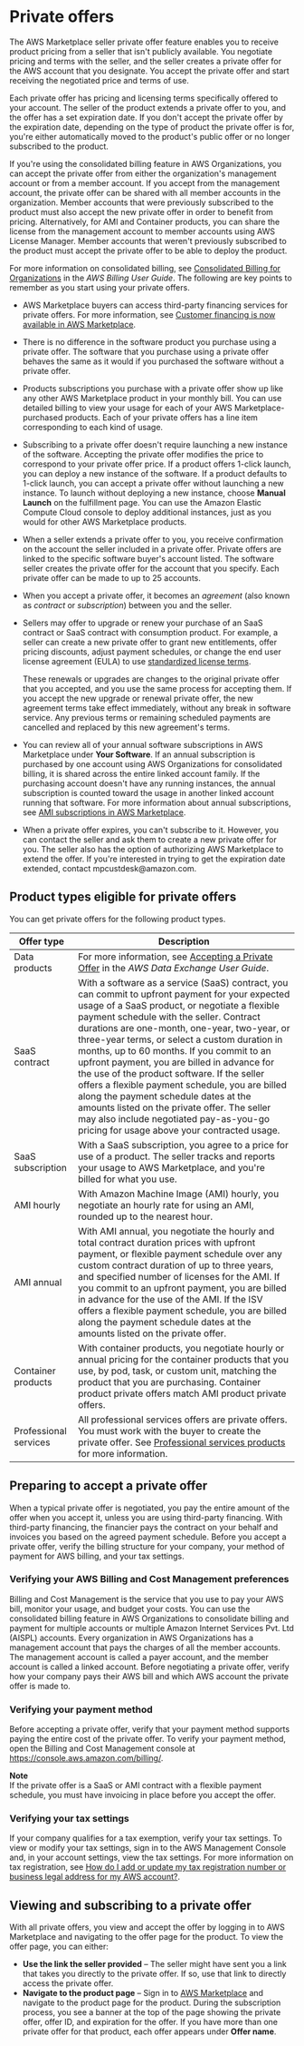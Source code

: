 # Private offers<a name="buyer-private-offers"></a>

 The AWS Marketplace seller private offer feature enables you to receive product pricing from a seller that isn't publicly available\. You negotiate pricing and terms with the seller, and the seller creates a private offer for the AWS account that you designate\. You accept the private offer and start receiving the negotiated price and terms of use\. 

Each private offer has pricing and licensing terms specifically offered to your account\. The seller of the product extends a private offer to you, and the offer has a set expiration date\. If you don't accept the private offer by the expiration date, depending on the type of product the private offer is for, you're either automatically moved to the product's public offer or no longer subscribed to the product\. 

If you're using the consolidated billing feature in AWS Organizations, you can accept the private offer from either the organization's management account or from a member account\. If you accept from the management account, the private offer can be shared with all member accounts in the organization\. Member accounts that were previously subscribed to the product must also accept the new private offer in order to benefit from pricing\. Alternatively, for AMI and Container products, you can share the license from the management account to member accounts using AWS License Manager\. Member accounts that weren't previously subscribed to the product must accept the private offer to be able to deploy the product\.

For more information on consolidated billing, see [Consolidated Billing for Organizations](https://docs.aws.amazon.com/awsaccountbilling/latest/aboutv2/consolidated-billing.html) in the *AWS Billing User Guide*\. The following are key points to remember as you start using your private offers\.
+ AWS Marketplace buyers can access third\-party financing services for private offers\. For more information, see [Customer financing is now available in AWS Marketplace](https://s3.us-west-2.amazonaws.com/external-mp-channel-partners/Financing+External+Briefing+Document+Customer+Facing.pdf)\.
+ There is no difference in the software product you purchase using a private offer\. The software that you purchase using a private offer behaves the same as it would if you purchased the software without a private offer\.
+ Products subscriptions you purchase with a private offer show up like any other AWS Marketplace product in your monthly bill\. You can use detailed billing to view your usage for each of your AWS Marketplace\-purchased products\. Each of your private offers has a line item corresponding to each kind of usage\.
+ Subscribing to a private offer doesn't require launching a new instance of the software\. Accepting the private offer modifies the price to correspond to your private offer price\. If a product offers 1\-click launch, you can deploy a new instance of the software\. If a product defaults to 1\-click launch, you can accept a private offer without launching a new instance\. To launch without deploying a new instance, choose **Manual Launch** on the fulfillment page\. You can use the Amazon Elastic Compute Cloud console to deploy additional instances, just as you would for other AWS Marketplace products\.
+ When a seller extends a private offer to you, you receive confirmation on the account the seller included in a private offer\. Private offers are linked to the specific software buyer's account listed\. The software seller creates the private offer for the account that you specify\. Each private offer can be made to up to 25 accounts\. 
+ When you accept a private offer, it becomes an *agreement* \(also known as *contract* or *subscription*\) between you and the seller\. 
+ Sellers may offer to upgrade or renew your purchase of an SaaS contract or SaaS contract with consumption product\. For example, a seller can create a new private offer to grant new entitlements, offer pricing discounts, adjust payment schedules, or change the end user license agreement \(EULA\) to use [standardized license terms](https://docs.aws.amazon.com/marketplace/latest/userguide/standardized-license-terms.html)\.

  These renewals or upgrades are changes to the original private offer that you accepted, and you use the same process for accepting them\. If you accept the new upgrade or renewal private offer, the new agreement terms take effect immediately, without any break in software service\. Any previous terms or remaining scheduled payments are cancelled and replaced by this new agreement's terms\.
+  You can review all of your annual software subscriptions in AWS Marketplace under **Your Software**\. If an annual subscription is purchased by one account using AWS Organizations for consolidated billing, it is shared across the entire linked account family\. If the purchasing account doesn't have any running instances, the annual subscription is counted toward the usage in another linked account running that software\. For more information about annual subscriptions, see [AMI subscriptions in AWS Marketplace](buyer-ami-subscriptions.md)\.
+  When a private offer expires, you can't subscribe to it\. However, you can contact the seller and ask them to create a new private offer for you\. The seller also has the option of authorizing AWS Marketplace to extend the offer\. If you're interested in trying to get the expiration date extended, contact mpcustdesk@amazon\.com\. 

## Product types eligible for private offers<a name="buyer-private-offers-types"></a>

You can get private offers for the following product types\.


| Offer type | Description | 
| --- | --- | 
| Data products |  For more information, see [Accepting a Private Offer](https://docs.aws.amazon.com/data-exchange/latest/userguide/subscribe-to-private-offer.html) in the *AWS Data Exchange User Guide*\.  | 
|  SaaS contract  |  With a software as a service \(SaaS\) contract, you can commit to upfront payment for your expected usage of a SaaS product, or negotiate a flexible payment schedule with the seller\. Contract durations are one\-month, one\-year, two\-year, or three\-year terms, or select a custom duration in months, up to 60 months\. If you commit to an upfront payment, you are billed in advance for the use of the product software\.  If the seller offers a flexible payment schedule, you are billed along the payment schedule dates at the amounts listed on the private offer\. The seller may also include negotiated pay\-as\-you\-go pricing for usage above your contracted usage\.  | 
|  SaaS subscription  |  With a SaaS subscription, you agree to a price for use of a product\. The seller tracks and reports your usage to AWS Marketplace, and you're billed for what you use\.   | 
|  AMI hourly  |  With Amazon Machine Image \(AMI\) hourly, you negotiate an hourly rate for using an AMI, rounded up to the nearest hour\.   | 
|  AMI annual  |  With AMI annual, you negotiate the hourly and total contract duration prices with upfront payment, or flexible payment schedule over any custom contract duration of up to three years, and specified number of licenses for the AMI\. If you commit to an upfront payment, you are billed in advance for the use of the AMI\. If the ISV offers a flexible payment schedule, you are billed along the payment schedule dates at the amounts listed on the private offer\.  | 
|  Container products  |  With container products, you negotiate hourly or annual pricing for the container products that you use, by pod, task, or custom unit, matching the product that you are purchasing\. Container product private offers match AMI product private offers\.  | 
|  Professional services  |  All professional services offers are private offers\. You must work with the buyer to create the private offer\. See [Professional services products](buyer-proserv-products.md) for more information\.  | 

## Preparing to accept a private offer<a name="buyer-private-offers-prerequsite-steps"></a>

When a typical private offer is negotiated, you pay the entire amount of the offer when you accept it, unless you are using third\-party financing\. With third\-party financing, the financier pays the contract on your behalf and invoices you based on the agreed payment schedule\. Before you accept a private offer, verify the billing structure for your company, your method of payment for AWS billing, and your tax settings\.

### Verifying your AWS Billing and Cost Management preferences<a name="buyer-private-offers-prerequsite-steps-billing"></a>

Billing and Cost Management is the service that you use to pay your AWS bill, monitor your usage, and budget your costs\. You can use the consolidated billing feature in AWS Organizations to consolidate billing and payment for multiple accounts or multiple Amazon Internet Services Pvt\. Ltd \(AISPL\) accounts\. Every organization in AWS Organizations has a management account that pays the charges of all the member accounts\. The management account is called a payer account, and the member account is called a linked account\. Before negotiating a private offer, verify how your company pays their AWS bill and which AWS account the private offer is made to\. 

### Verifying your payment method<a name="buyer-private-offers-prerequsite-steps-payment-method"></a>

Before accepting a private offer, verify that your payment method supports paying the entire cost of the private offer\. To verify your payment method, open the Billing and Cost Management console at [https://console\.aws\.amazon\.com/billing/](https://console.aws.amazon.com/billing/)\.

**Note**  
If the private offer is a SaaS or AMI contract with a flexible payment schedule, you must have invoicing in place before you accept the offer\.

### Verifying your tax settings<a name="buyer-private-offers-prerequsite-steps-tax-settings"></a>

If your company qualifies for a tax exemption, verify your tax settings\. To view or modify your tax settings, sign in to the AWS Management Console and, in your account settings, view the tax settings\. For more information on tax registration, see [How do I add or update my tax registration number or business legal address for my AWS account?](https://aws.amazon.com/premiumsupport/knowledge-center/update-tax-registration-number/)\.

## Viewing and subscribing to a private offer<a name="buyer-private-offers-subscribing"></a>

With all private offers, you view and accept the offer by logging in to AWS Marketplace and navigating to the offer page for the product\. To view the offer page, you can either:
+ **Use the link the seller provided** – The seller might have sent you a link that takes you directly to the private offer\. If so, use that link to directly access the private offer\.
+ **Navigate to the product page** – Sign in to [AWS Marketplace](https://aws.amazon.com/marketplace) and navigate to the product page for the product\. During the subscription process, you see a banner at the top of the page showing the private offer, offer ID, and expiration for the offer\. If you have more than one private offer for that product, each offer appears under **Offer name**\.
